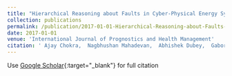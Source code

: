```yaml
---
title: "Hierarchical Reasoning about Faults in Cyber-Physical Energy Systems using Temporal Causal Diagrams"
collection: publications
permalink: /publication/2017-01-01-Hierarchical-Reasoning-about-Faults-in-Cyber-Physical-Energy-Systems-using-Temporal-Causal-Diagrams
date: 2017-01-01
venue: 'International Journal of Prognostics and Health Management'
citation: ' Ajay Chokra,  Nagbhushan Mahadevan,  Abhishek Dubey,  Gabor Karsai, &quot;Hierarchical Reasoning about Faults in Cyber-Physical Energy Systems using Temporal Causal Diagrams.&quot; International Journal of Prognostics and Health Management, 2017.'
---
```

Use [Google Scholar](https://scholar.google.com/scholar?q=Hierarchical+Reasoning+about+Faults+in+Cyber+Physical+Energy+Systems+using+Temporal+Causal+Diagrams){:target="_blank"} for full citation